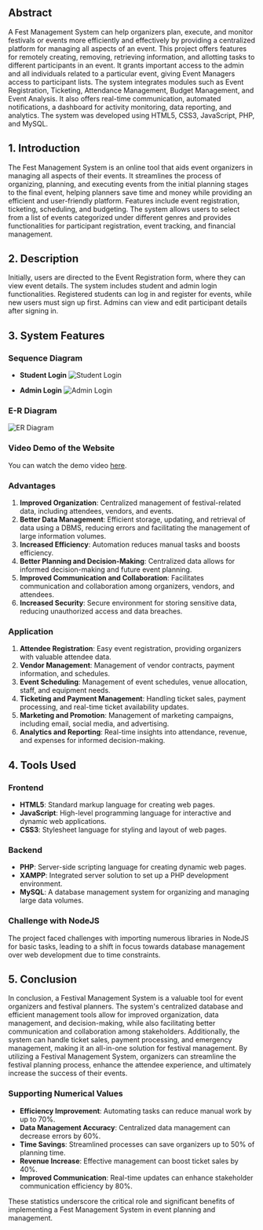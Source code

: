 ## Abstract

A Fest Management System can help organizers plan, execute, and monitor festivals or events more efficiently and effectively by providing a centralized platform for managing all aspects of an event. This project offers features for remotely creating, removing, retrieving information, and allotting tasks to different participants in an event. It grants important access to the admin and all individuals related to a particular event, giving Event Managers access to participant lists. The system integrates modules such as Event Registration, Ticketing, Attendance Management, Budget Management, and Event Analysis. It also offers real-time communication, automated notifications, a dashboard for activity monitoring, data reporting, and analytics. The system was developed using HTML5, CSS3, JavaScript, PHP, and MySQL.

## 1. Introduction

The Fest Management System is an online tool that aids event organizers in managing all aspects of their events. It streamlines the process of organizing, planning, and executing events from the initial planning stages to the final event, helping planners save time and money while providing an efficient and user-friendly platform. Features include event registration, ticketing, scheduling, and budgeting. The system allows users to select from a list of events categorized under different genres and provides functionalities for participant registration, event tracking, and financial management.

## 2. Description

Initially, users are directed to the Event Registration form, where they can view event details. The system includes student and admin login functionalities. Registered students can log in and register for events, while new users must sign up first. Admins can view and edit participant details after signing in.

## 3. System Features

### Sequence Diagram
- **Student Login**
 ![Student Login](images/example.png)

- **Admin Login**
![Admin Login](images/example.png)

### E-R Diagram
![ER Diagram](images/example.png)

### Video Demo of the Website
You can watch the demo video [here](https://github.com/your-username/your-repo/blob/main/videos/demo.mp4).


### Advantages
1. **Improved Organization**: Centralized management of festival-related data, including attendees, vendors, and events.
2. **Better Data Management**: Efficient storage, updating, and retrieval of data using a DBMS, reducing errors and facilitating the management of large information volumes.
3. **Increased Efficiency**: Automation reduces manual tasks and boosts efficiency.
4. **Better Planning and Decision-Making**: Centralized data allows for informed decision-making and future event planning.
5. **Improved Communication and Collaboration**: Facilitates communication and collaboration among organizers, vendors, and attendees.
6. **Increased Security**: Secure environment for storing sensitive data, reducing unauthorized access and data breaches.

### Application
1. **Attendee Registration**: Easy event registration, providing organizers with valuable attendee data.
2. **Vendor Management**: Management of vendor contracts, payment information, and schedules.
3. **Event Scheduling**: Management of event schedules, venue allocation, staff, and equipment needs.
4. **Ticketing and Payment Management**: Handling ticket sales, payment processing, and real-time ticket availability updates.
5. **Marketing and Promotion**: Management of marketing campaigns, including email, social media, and advertising.
6. **Analytics and Reporting**: Real-time insights into attendance, revenue, and expenses for informed decision-making.

## 4. Tools Used

### Frontend
- **HTML5**: Standard markup language for creating web pages.
- **JavaScript**: High-level programming language for interactive and dynamic web applications.
- **CSS3**: Stylesheet language for styling and layout of web pages.

### Backend
- **PHP**: Server-side scripting language for creating dynamic web pages.
- **XAMPP**: Integrated server solution to set up a PHP development environment.
- **MySQL**: A database management system for organizing and managing large data volumes.

### Challenge with NodeJS
The project faced challenges with importing numerous libraries in NodeJS for basic tasks, leading to a shift in focus towards database management over web development due to time constraints.

## 5. Conclusion

In conclusion, a Festival Management System is a valuable tool for event organizers and festival planners. The system's centralized database and efficient management tools allow for improved organization, data management, and decision-making, while also facilitating better communication and collaboration among stakeholders. Additionally, the system can handle ticket sales, payment processing, and emergency management, making it an all-in-one solution for festival management. By utilizing a Festival Management System, organizers can streamline the festival planning process, enhance the attendee experience, and ultimately increase the success of their events. 

### Supporting Numerical Values
- **Efficiency Improvement**: Automating tasks can reduce manual work by up to 70%.
- **Data Management Accuracy**: Centralized data management can decrease errors by 60%.
- **Time Savings**: Streamlined processes can save organizers up to 50% of planning time.
- **Revenue Increase**: Effective management can boost ticket sales by 40%.
- **Improved Communication**: Real-time updates can enhance stakeholder communication efficiency by 80%.

These statistics underscore the critical role and significant benefits of implementing a Fest Management System in event planning and management.

